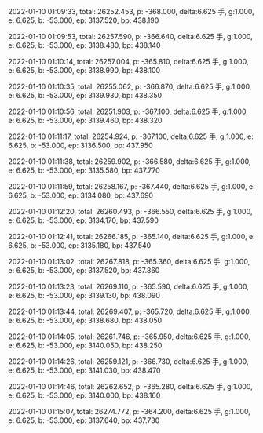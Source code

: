 2022-01-10 01:09:33, total: 26252.453, p: -368.000, delta:6.625 手, g:1.000, e: 6.625, b: -53.000, ep: 3137.520, bp: 438.190

2022-01-10 01:09:53, total: 26257.590, p: -366.640, delta:6.625 手, g:1.000, e: 6.625, b: -53.000, ep: 3138.480, bp: 438.140

2022-01-10 01:10:14, total: 26257.004, p: -365.810, delta:6.625 手, g:1.000, e: 6.625, b: -53.000, ep: 3138.990, bp: 438.100

2022-01-10 01:10:35, total: 26255.062, p: -366.870, delta:6.625 手, g:1.000, e: 6.625, b: -53.000, ep: 3139.930, bp: 438.350

2022-01-10 01:10:56, total: 26251.903, p: -367.100, delta:6.625 手, g:1.000, e: 6.625, b: -53.000, ep: 3139.460, bp: 438.320

2022-01-10 01:11:17, total: 26254.924, p: -367.100, delta:6.625 手, g:1.000, e: 6.625, b: -53.000, ep: 3136.500, bp: 437.950

2022-01-10 01:11:38, total: 26259.902, p: -366.580, delta:6.625 手, g:1.000, e: 6.625, b: -53.000, ep: 3135.580, bp: 437.770

2022-01-10 01:11:59, total: 26258.167, p: -367.440, delta:6.625 手, g:1.000, e: 6.625, b: -53.000, ep: 3134.080, bp: 437.690

2022-01-10 01:12:20, total: 26260.493, p: -366.550, delta:6.625 手, g:1.000, e: 6.625, b: -53.000, ep: 3134.170, bp: 437.590

2022-01-10 01:12:41, total: 26266.185, p: -365.140, delta:6.625 手, g:1.000, e: 6.625, b: -53.000, ep: 3135.180, bp: 437.540

2022-01-10 01:13:02, total: 26267.818, p: -365.360, delta:6.625 手, g:1.000, e: 6.625, b: -53.000, ep: 3137.520, bp: 437.860

2022-01-10 01:13:23, total: 26269.110, p: -365.590, delta:6.625 手, g:1.000, e: 6.625, b: -53.000, ep: 3139.130, bp: 438.090

2022-01-10 01:13:44, total: 26269.407, p: -365.720, delta:6.625 手, g:1.000, e: 6.625, b: -53.000, ep: 3138.680, bp: 438.050

2022-01-10 01:14:05, total: 26261.746, p: -365.950, delta:6.625 手, g:1.000, e: 6.625, b: -53.000, ep: 3140.050, bp: 438.250

2022-01-10 01:14:26, total: 26259.121, p: -366.730, delta:6.625 手, g:1.000, e: 6.625, b: -53.000, ep: 3141.030, bp: 438.470

2022-01-10 01:14:46, total: 26262.652, p: -365.280, delta:6.625 手, g:1.000, e: 6.625, b: -53.000, ep: 3140.000, bp: 438.160

2022-01-10 01:15:07, total: 26274.772, p: -364.200, delta:6.625 手, g:1.000, e: 6.625, b: -53.000, ep: 3137.640, bp: 437.730
